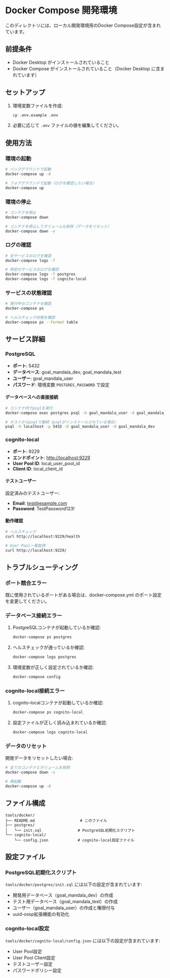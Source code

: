 # Docker Compose 開発環境

このディレクトリには、ローカル開発環境用のDocker Compose設定が含まれています。

## 前提条件

- Docker Desktop がインストールされていること
- Docker Compose がインストールされていること（Docker Desktop に含まれています）

## セットアップ

1. 環境変数ファイルを作成:

   ```bash
   cp .env.example .env
   ```

2. 必要に応じて `.env` ファイルの値を編集してください。

## 使用方法

### 環境の起動

```bash
# バックグラウンドで起動
docker-compose up -d

# フォアグラウンドで起動（ログを確認したい場合）
docker-compose up
```

### 環境の停止

```bash
# コンテナを停止
docker-compose down

# コンテナを停止してボリュームも削除（データをリセット）
docker-compose down -v
```

### ログの確認

```bash
# 全サービスのログを確認
docker-compose logs -f

# 特定のサービスのログを確認
docker-compose logs -f postgres
docker-compose logs -f cognito-local
```

### サービスの状態確認

```bash
# 実行中のコンテナを確認
docker-compose ps

# ヘルスチェック状態を確認
docker-compose ps --format table
```

## サービス詳細

### PostgreSQL

- **ポート**: 5432
- **データベース**: goal_mandala_dev, goal_mandala_test
- **ユーザー**: goal_mandala_user
- **パスワード**: 環境変数 `POSTGRES_PASSWORD` で設定

#### データベースへの直接接続

```bash
# コンテナ内でpsqlを実行
docker-compose exec postgres psql -U goal_mandala_user -d goal_mandala_dev

# ホストからpsqlで接続（psqlがインストールされている場合）
psql -h localhost -p 5432 -U goal_mandala_user -d goal_mandala_dev
```

### cognito-local

- **ポート**: 9229
- **エンドポイント**: <http://localhost:9229>
- **User Pool ID**: local_user_pool_id
- **Client ID**: local_client_id

#### テストユーザー

設定済みのテストユーザー:

- **Email**: <test@example.com>
- **Password**: TestPassword123!

#### 動作確認

```bash
# ヘルスチェック
curl http://localhost:9229/health

# User Pool一覧取得
curl http://localhost:9229/
```

## トラブルシューティング

### ポート競合エラー

既に使用されているポートがある場合は、docker-compose.yml のポート設定を変更してください。

### データベース接続エラー

1. PostgreSQLコンテナが起動しているか確認:

   ```bash
   docker-compose ps postgres
   ```

2. ヘルスチェックが通っているか確認:

   ```bash
   docker-compose logs postgres
   ```

3. 環境変数が正しく設定されているか確認:

   ```bash
   docker-compose config
   ```

### cognito-local接続エラー

1. cognito-localコンテナが起動しているか確認:

   ```bash
   docker-compose ps cognito-local
   ```

2. 設定ファイルが正しく読み込まれているか確認:

   ```bash
   docker-compose logs cognito-local
   ```

### データのリセット

開発データをリセットしたい場合:

```bash
# 全てのコンテナとボリュームを削除
docker-compose down -v

# 再起動
docker-compose up -d
```

## ファイル構成

```
tools/docker/
├── README.md                    # このファイル
├── postgres/
│   └── init.sql                # PostgreSQL初期化スクリプト
└── cognito-local/
    └── config.json             # cognito-local設定ファイル
```

## 設定ファイル

### PostgreSQL初期化スクリプト

`tools/docker/postgres/init.sql` には以下の設定が含まれています:

- 開発用データベース（goal_mandala_dev）の作成
- テスト用データベース（goal_mandala_test）の作成
- ユーザー（goal_mandala_user）の作成と権限付与
- uuid-ossp拡張機能の有効化

### cognito-local設定

`tools/docker/cognito-local/config.json` には以下の設定が含まれています:

- User Pool設定
- User Pool Client設定
- テストユーザー設定
- パスワードポリシー設定

